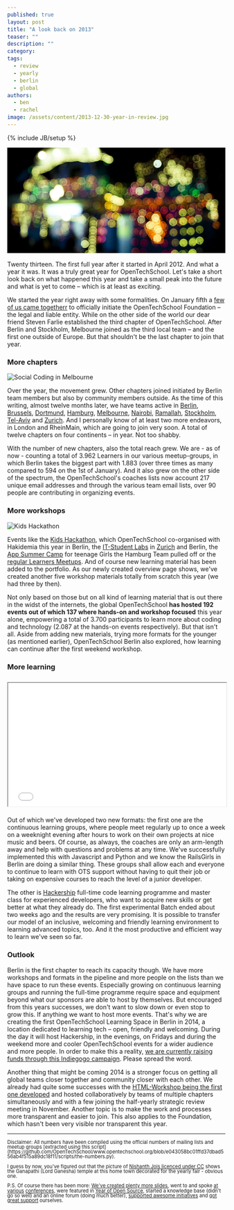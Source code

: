 ```yaml
---
published: true
layout: post
title: "A look back on 2013"
teaser: ""
description: ""
category:
tags:
  - review
  - yearly
  - berlin
  - global
authors:
  - ben
  - rachel
image: /assets/content/2013-12-30-year-in-review.jpg
---
```

{% include JB/setup %}

![It has been a colorful year](/assets/content/2013-12-30-year-in-review.jpg)

Twenty thirteen. The first full year after it started in April 2012. And what a year it was. It was a truly great year for OpenTechSchool. Let's take a short look back on what happened this year and take a small peak into the future and what is yet to come – which is at least as exciting.

We started the year right away with some formalities. On January fifth a [few of us came togetherr](http://blog.opentechschool.org/2013/05/opentechschool-is-now-a-foundation.html) to officially initiate the OpenTechSchool Foundation – the legal and liable entity. While on the other side of the world our dear friend Steven Farlie established the third chapter of OpenTechSchool. After Berlin and Stockholm, Melbourne joined as the third local team – and the first one outside of Europe. But that shouldn't be the last chapter to join that year.

### More chapters

![Social Coding in Melbourne](http://blog.opentechschool.org/assets/content/2013-08-11-social-coding-global/social-1.jpg)

Over the year, the movement grew. Other chapters joined initiated by Berlin team members but also by community members outside. As the time of this writing, almost twelve months later, we have teams active in [Berlin](http://www.opentechschool.org/berlin/), [Brussels](http://www.opentechschool.org/brussels/), [Dortmund](http://www.opentechschool.org/dortmund/), [Hamburg](http://www.opentechschool.org/hamburg/), [Melbourne](http://www.opentechschool.org/melbourne/), [Nairobi](http://www.opentechschool.org/nairobi/), [Ramallah](http://www.opentechschool.org/ramallah/), [Stockholm](http://www.opentechschool.org/stockholm/), [Tel-Aviv](http://www.meetup.com/opentechschool-tel-aviv/) and [Zurich](http://www.opentechschool.org/zurich/). And I personally know of at least two more endeavors, in London and RheinMain, which are going to join very soon. A total of twelve chapters on four continents – in year. Not too shabby.

With the number of new chapters, also the total reach grew. We are - as of now - counting a total of 3.962 Learners in our various meetup-groups, in which Berlin takes the biggest part with 1.883 (over three times as many compared to 594 on the 1st of January). And it also grew on the other side of the spectrum, the OpenTechSchool's coaches lists now account 217 unique email addresses and through the various team email lists, over 90 people are contributing in organizing events.

### More workshops

![Kids Hackathon](http://blog.opentechschool.org/assets/content/2013-04-12-kids-hackathon-poster.png)

Events like the [Kids Hackathon](http://blog.opentechschool.org/2013/04/first-kids-hackathon-in-berlin.html), which OpenTechSchool co-organised with Hakidemia this year in Berlin, the [IT-Student Labs](http://blog.opentechschool.org/2013/01/announcing-student-labs-in-berlin.html) in [Zurich](http://blog.opentechschool.org/2013/09/zurich-kids-education.html) and Berlin, the [App Summer Camp](http://blog.opentechschool.org/2013/07/app-summer-camp-in-hamburg-it-was-awesome.html) for teenage Girls the Hamburg Team pulled off or the [regular Learners Meetups](http://blog.opentechschool.org/2013/06/how-the-learners-meetup-is-doing-in-berlin.html). And of course new learning material has been added to the portfolio. As our newly created overview page shows, we've created another five workshop materials totally from scratch this year (we had three by then). 

Not only based on those but on all kind of learning material that is out there in the widst of the internets, the global OpenTechSchool **has hosted 192 events out of which 137 where hands-on and workshop focused** this year alone, empowering a total of 3.700 participants to learn more about coding and technology (2.087 at the hands-on events respectively). But that isn't all. Aside from adding new materials, trying more formats for the younger (as mentioned earlier), OpenTechSchool Berlin also explored, how learning can continue after the first weekend workshop.

### More learning

<div style="text-align:center;position: relative; width: 100%; height: 0px; padding-bottom: 56.5%; margin: 25px auto;"><iframe src="//player.vimeo.com/video/82717221" style="position: absolute; width: 100%; height: 100%; left: 0px; top: 0px;" width="500" height="281" webkitallowfullscreen="1" mozallowfullscreen="1" allowfullscreen="1">&nbsp;</iframe>
</div>

Out of which we've developed two new formats: the first one are the continuous learning groups, where people meet regularly up to once a week on a weeknight evening after hours to work on their own projects at nice music and beers. Of course, as always, the coaches are only an arm-length away and help with questions and problems at any time. We've successfully implemented this with Javascript and Python and we know the RailsGirls in Berlin are doing a similar thing. These groups shall allow each and everyone to continue to learn with OTS support without having to quit their job or taking on expensive courses to reach the level of a junior developer.

The other is [Hackership](http://www.hackership.org) full-time code learning programme and master class for experienced developers, who want to acquire new skills or get better at what they already do. The first experimental Batch ended about two weeks ago and the results are very promising. It is possible to transfer our model of an inclusive, welcoming and friendly learning environment to learning advanced topics, too. And it the most productive and efficient way to learn we've seen so far. 

### Outlook

Berlin is the first chapter to reach its capacity though. We have more workshops and formats in the pipeline and more people on the lists than we have space to run these events. Especially growing on continuous learning groups and running the full-time programme require space and equipment beyond what our sponsors are able to host by themselves. But encouraged from this years successes, we don't want to slow down or even stop to grow this. If anything we want to host more events. That's why we are creating the first OpenTechSchool Learning Space in Berlin in 2014, a location dedicated to learning tech – open, friendly and welcoming. During the day it will host Hackership, in the evenings, on Fridays and during the weekend more and cooler OpenTechSchool events for a wider audience and more people. In order to make this a reality, [we are currently raising funds through this Indiegogo campaign](http://www.indiegogo.com/projects/an-apprenticeship-for-hackers-a-hackership). Please spread the word.

Another thing that might be coming 2014 is a stronger focus on getting all global teams closer together and community closer with each other. We already had quite some successes with the [HTML-Workshop being the first one developed](http://discourse.opentechschool.org/t/building-an-html-css-workshop/21) and hosted collaboratively by teams of multiple chapters simultaneously and with a few joining the half-yearly strategic review meeting in November. Another topic is to make the work and processes more transparent and easier to join. This also applies to the Foundation, which hasn't been very visible nor transparent this year.

---

<div style="font-size: 0.8em; line-height: 1em" markdown="1">
Disclaimer: All numbers have been compiled using the official numbers of mailing lists and meetup groups [extracted using this script](https://github.com/OpenTechSchool/www.opentechschool.org/blob/e043058bc01ffd37dbad556ab4f515a89dc18f11/scripts/the-numbers.py).

I guess by now, you've figured out that the picture of [Nishanth Jois licenced under CC](http://www.flickr.com/photos/nishanthjois/4453067173/) shows the Ganapathi (Lord Ganesha) temple at this home town decorated for the yearly fair - obvious one.


P.S. Of course there has been more: [We've created plenty more slides](http://opentechschool.github.io/slides/), went to and spoke [at](http://blog.opentechschool.org/2013/05/join-us-at-codemotion.html) [various](http://blog.opentechschool.org/2013/05/presenting-at-codemotion-the-state-of-tech-education.html) [conferences](http://blog.opentechschool.org/2013/10/kiwi-pycon.html), were featured in [Year of Open Source](http://blog.opentechschool.org/2013/10/kiwi-pycon.html), started a knowledge base (didn't go so well) and an online forum (doing much better), [supported awesome initiatives](http://blog.opentechschool.org/2013/07/naitobi-dev-school.html) and [got great support](http://blog.opentechschool.org/2013/08/paypal-donations.html) ourselves.

</div>

